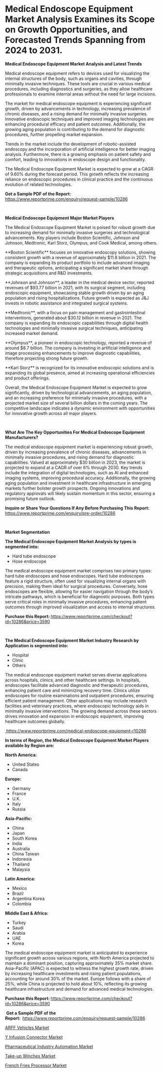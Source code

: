 <p><h1>Medical Endoscope Equipment Market Analysis Examines its Scope on Growth Opportunities, and Forecasted Trends Spanning from 2024 to 2031.</h1></p><p><strong>Medical Endoscope Equipment Market Analysis and Latest Trends</strong></p>
<p><p>Medical endoscope equipment refers to devices used for visualizing the internal structures of the body, such as organs and cavities, through minimally invasive techniques. These tools are crucial in various medical procedures, including diagnostics and surgeries, as they allow healthcare professionals to examine internal areas without the need for large incisions.</p><p>The market for medical endoscope equipment is experiencing significant growth, driven by advancements in technology, increasing prevalence of chronic diseases, and a rising demand for minimally invasive surgeries. Innovative endoscopic techniques and improved imaging technologies are enhancing procedural efficacy and patient outcomes. Additionally, the growing aging population is contributing to the demand for diagnostic procedures, further propelling market expansion.</p><p>Trends in the market include the development of robotic-assisted endoscopy and the incorporation of artificial intelligence for better imaging analysis. Furthermore, there is a growing emphasis on patient safety and comfort, leading to innovations in endoscope design and functionality.</p><p>The Medical Endoscope Equipment Market is expected to grow at a CAGR of 9.60% during the forecast period. This growth reflects the increasing reliance on endoscopic procedures in clinical practice and the continuous evolution of related technologies.</p></p>
<p><strong>Get a Sample PDF of the Report:&nbsp;</strong> <a href="https://www.reportprime.com/enquiry/request-sample/10286">https://www.reportprime.com/enquiry/request-sample/10286</a></p>
<p>&nbsp;</p>
<p><strong>Medical Endoscope Equipment Major Market Players</strong></p>
<p><p>The Medical Endoscope Equipment Market is poised for robust growth due to increasing demand for minimally invasive surgeries and technological advancements. Key players include Boston Scientific, Johnson and Johnson, Medtronic, Karl Storz, Olympus, and Cook Medical, among others.</p><p>**Boston Scientific** focuses on innovative endoscopy solutions, showing consistent growth with a revenue of approximately $11.8 billion in 2021. The company is expanding its product portfolio to include advanced imaging and therapeutic options, anticipating a significant market share through strategic acquisitions and R&D investments.</p><p>**Johnson and Johnson**, a leader in the medical device sector, reported revenues of $93.77 billion in 2021, with its surgical segment, including endoscopic equipment, showcasing stable growth driven by an aging population and rising hospitalizations. Future growth is expected as J&J invests in robotic assistance and integrated surgical systems.</p><p>**Medtronic**, with a focus on pain management and gastrointestinal interventions, generated about $30.12 billion in revenue in 2021. The company is expanding its endoscopic capabilities through digital health technologies and minimally invasive surgical techniques, anticipating increased market demand.</p><p>**Olympus**, a pioneer in endoscopic technology, reported a revenue of around $8.7 billion. The company is investing in artificial intelligence and image processing enhancements to improve diagnostic capabilities, therefore projecting strong future growth.</p><p>**Karl Storz** is recognized for its innovative endoscopic solutions and is expanding its global presence, aimed at increasing operational efficiencies and product offerings. </p><p>Overall, the Medical Endoscope Equipment Market is expected to grow significantly, driven by technological advancements, an aging population, and an increasing preference for minimally invasive procedures, with a projected market size of several billion dollars in the coming years. The competitive landscape indicates a dynamic environment with opportunities for innovative growth across all major players.</p></p>
<p>&nbsp;</p>
<p><strong>What Are The Key Opportunities For Medical Endoscope Equipment Manufacturers?</strong></p>
<p><p>The medical endoscope equipment market is experiencing robust growth, driven by increasing prevalence of chronic diseases, advancements in minimally invasive procedures, and rising demand for diagnostic capabilities. Valued at approximately $30 billion in 2023, the market is projected to expand at a CAGR of over 6% through 2030. Key trends include the integration of digital technologies, such as AI and enhanced imaging systems, improving procedural accuracy. Additionally, the growing aging population and investment in healthcare infrastructure in emerging markets further bolster growth prospects. Ongoing innovations and regulatory approvals will likely sustain momentum in this sector, ensuring a promising future outlook.</p></p>
<p><strong>Inquire or Share Your Questions If Any Before Purchasing This Report:</strong> <a href="https://www.reportprime.com/enquiry/pre-order/10286">https://www.reportprime.com/enquiry/pre-order/10286</a></p>
<p>&nbsp;</p>
<p><strong>Market Segmentation</strong></p>
<p><strong>The Medical Endoscope Equipment Market Analysis by types is segmented into:</strong></p>
<p><ul><li>Hard tube endoscope</li><li>Hose endoscope</li></ul></p>
<p><p>The medical endoscope equipment market comprises two primary types: hard tube endoscopes and hose endoscopes. Hard tube endoscopes feature a rigid structure, often used for visualizing internal organs with precision, making them ideal for surgical procedures. Conversely, hose endoscopes are flexible, allowing for easier navigation through the body’s intricate pathways, which is beneficial for diagnostic purposes. Both types serve critical roles in minimally invasive procedures, enhancing patient outcomes through improved visualization and access to internal structures.</p></p>
<p><strong>Purchase this Report:&nbsp;</strong><a href="https://www.reportprime.com/checkout?id=10286&price=3590">https://www.reportprime.com/checkout?id=10286&price=3590</a></p>
<p>&nbsp;</p>
<p><strong>The Medical Endoscope Equipment Market Industry Research by Application is segmented into:</strong></p>
<p><ul><li>Hospital</li><li>Clinic</li><li>Others</li></ul></p>
<p><p>The medical endoscope equipment market serves diverse applications across hospitals, clinics, and other healthcare settings. In hospitals, endoscopes facilitate advanced diagnostic and therapeutic procedures, enhancing patient care and minimizing recovery time. Clinics utilize endoscopes for routine examinations and outpatient procedures, ensuring efficient patient management. Other applications may include research facilities and veterinary practices, where endoscopic technology aids in minimally invasive interventions. The growing demand across these sectors drives innovation and expansion in endoscopic equipment, improving healthcare outcomes globally.</p></p>
<p><a href="https://www.reportprime.com/medical-endoscope-equipment-r10286">&nbsp;https://www.reportprime.com/medical-endoscope-equipment-r10286</a></p>
<p><strong>In terms of Region, the Medical Endoscope Equipment Market Players available by Region are:</strong></p>
<p>
    <p> <strong> North America: </strong>
        <ul>
            <li>United States</li>
            <li>Canada</li>
        </ul>
        </p> 
    <p> <strong> Europe: </strong>
        <ul>
            <li>Germany</li>
            <li>France</li>
            <li>U.K.</li>
            <li>Italy</li>
            <li>Russia</li>
        </ul>
        </p> 
    <p> <strong> Asia-Pacific: </strong>
        <ul>
            <li>China</li>
            <li>Japan</li>
            <li>South Korea</li>
            <li>India</li>
            <li>Australia</li>
            <li>China Taiwan</li>
            <li>Indonesia</li>
            <li>Thailand</li>
            <li>Malaysia</li>
        </ul>
        </p> 
    <p> <strong> Latin America: </strong>
        <ul>
            <li>Mexico</li>
            <li>Brazil</li>
            <li>Argentina Korea</li>
            <li>Colombia</li>
        </ul>
        </p> 
    <p> <strong> Middle East & Africa: </strong>
        <ul>
            <li>Turkey</li>
            <li>Saudi</li>
            <li>Arabia</li>
            <li>UAE</li>
            <li>Korea</li>
        </ul>
    </p>
    </p>
<p><p>The medical endoscope equipment market is anticipated to experience significant growth across various regions, with North America projected to maintain a dominant position, capturing approximately 35% market share. Asia-Pacific (APAC) is expected to witness the highest growth rate, driven by increasing healthcare investments and rising patient populations, accounting for around 30% of the market. Europe follows with a share of 25%, while China is projected to hold about 10%, reflecting its growing healthcare infrastructure and demand for advanced medical technologies.</p></p>
<p><strong>Purchase this Report: </strong><a href="https://www.reportprime.com/checkout?id=10286&price=3590">https://www.reportprime.com/checkout?id=10286&price=3590</a></p>
<p>&nbsp;<strong>Get a Sample PDF of the Report:&nbsp;&nbsp;</strong><a href="https://www.reportprime.com/enquiry/request-sample/10286">https://www.reportprime.com/enquiry/request-sample/10286</a></p>
<p><strong></strong></p>
<p><p><a href="https://www.linkedin.com/pulse/arff-vehicles-market-segmentation-geographical-regions-forcast-mlaye?trackingId=ucO6IKMrSaWPCOWP9yDoUA%3D%3D">ARFF Vehicles Market</a></p><p><a href="https://github.com/WayneHopkins413/Market-Research-Report-List-1/blob/main/y-infusion-connector-market.md">Y Infusion Connector Market</a></p><p><a href="https://medium.com/@cliffmcsl/the-pharmaceutical-industry-automation-market-has-witnessed-significant-growth-in-recent-years-db52ea1d9746?postPublishedType=initial">Pharmaceutical Industry Automation Market</a></p><p><a href="https://issuu.com/reportprime-2/docs/take-up-winches-market-size-2030.pp_51f04fc1efcf09">Take-up Winches Market</a></p><p><a href="https://issuu.com/reportprime-2/docs/french-fries-processor-market-size-_a6068e0d005d92">French Fries Processor Market</a></p></p>